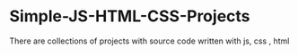 # Simple-JS-HTML-CSS-Projects
There are collections of projects with source code written with js, css , html
